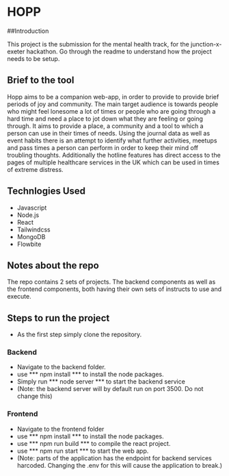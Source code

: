 # HOPP

##Introduction

This project is the submission for the mental health track, for the junction-x-exeter hackathon. Go through the readme to understand how the project needs to be setup.

## Brief to the tool

Hopp aims to be a companion web-app, in order to provide to provide brief periods of joy and community. The main target audience is towards people who might feel lonesome a lot of times or people who are going through a hard time and need a place to jot down what they are feeling or going through. It aims to provide a place, a community and a tool to which a person can use in their times of needs. Using the journal data as well as event habits there is an attempt to identify what further activities, meetups and pass times a person can perform in order to keep their mind off troubling thoughts. Additionally the hotline features has direct access to the pages of multiple healthcare services in the UK which can be used in times of extreme distress.

## Technlogies Used

* Javascript
* Node.js
* React
* Tailwindcss
* MongoDB
* Flowbite

## Notes about the repo

The repo contains 2 sets of projects. The backend components as well as the frontend components, both having their own sets of instructs to use and execute.

## Steps to run the project
* As the first step simply clone the repository.

### Backend
* Navigate to the backend folder.
* use *** npm install *** to install the node packages.
* Simply run *** node server *** to start the backend service
* (Note: the backend server will by default run on port 3500. Do not change this)


### Frontend

* Navigate to the frontend folder
* use *** npm install *** to install the node packages.
* use *** npm run build *** to compile the react project.
* use *** npm run start *** to start the web app.
* (Note: parts of the application has the endpoint for backend services harcoded. Changing the .env for this will cause the application to break.)